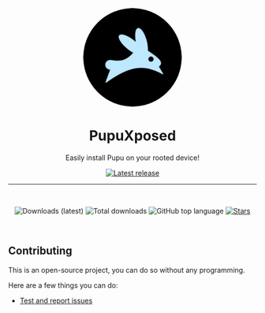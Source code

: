 <div align="center">

  <img src="Images/pupu_logo.png" alt="Pupu logo" width="200px" style="border-radius: 50%" />
  
  # PupuXposed

  Easily install Pupu on your rooted device!

  [![Latest release](https://img.shields.io/github/v/release/C0C0B01/PupuManager?color=3AB8BA&display_name=release&label=Latest&style=for-the-badge)](https://github.com/C0C0B01/PupuXposed/releases/latest)
  
  ---

  <br>
  
  ![Downloads (latest)](https://img.shields.io/github/downloads/C0C0B01/PupuXposed/latest/total?style=for-the-badge&logo=github&label=Downloads%20(Latest)&color=blue)
  ![Total downloads](https://img.shields.io/github/downloads/C0C0B01/PupuXposed/total?style=for-the-badge&logo=github&label=Downloads%20(Total)&color=blue)
  ![GitHub top language](https://img.shields.io/github/languages/top/C0C0B01/PupuXposed?style=for-the-badge)
    [![Stars](https://img.shields.io/github/stars/C0C0B01/PupuManager?logo=github&style=for-the-badge)](https://github.com/C0C0B01/PupuXposed/stargazers)

  <br>
  
</div>

## Contributing

This is an open-source project, you can do so without any programming.

Here are a few things you can do:

- [Test and report issues](https://github.com/C0C0B01/PupuXposed/issues/new/choose)